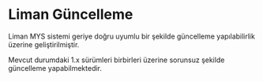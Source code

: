 # Liman Güncelleme

Liman MYS sistemi geriye doğru uyumlu bir şekilde güncelleme yapılabilirlik üzerine geliştirilmiştir. 

Mevcut durumdaki 1.x sürümleri birbirleri üzerine sorunsuz şekilde güncelleme yapabilmektedir.

